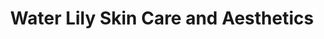 ---
title: "Water Lily Skin Care and Aesthetics"
url: /exeter/water-lily-skin-care-and-aesthetics/
shop: Kosmetik
---